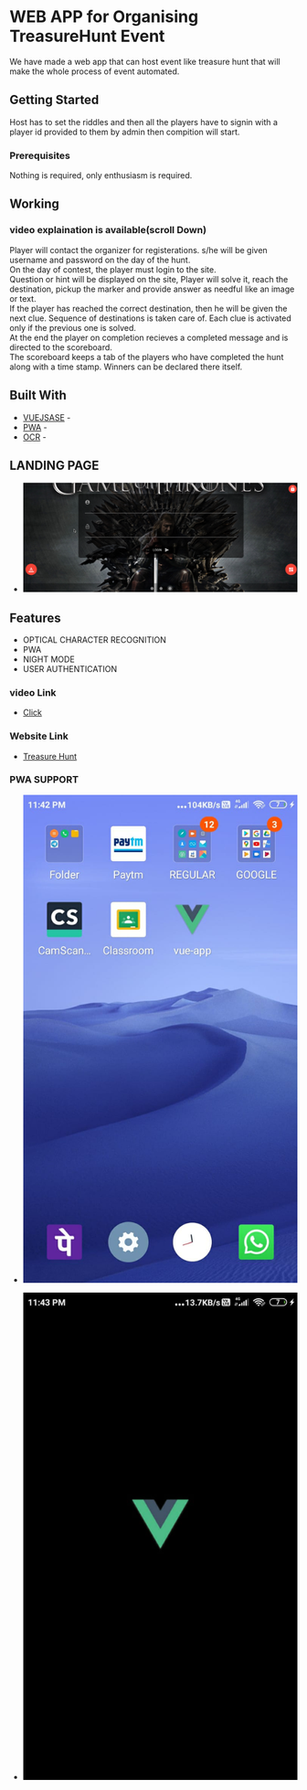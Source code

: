 # WEB APP for Organising TreasureHunt Event
We have made a web app that can host event like treasure hunt that will make the whole process of event automated. 

## Getting Started
Host has to set the riddles and then all the players have to signin with a player id provided to them by admin then compition will start.

### Prerequisites
Nothing is required, only enthusiasm is required.

## Working

### video explaination is available(scroll Down)

Player will contact the organizer for registerations. s/he will be given username and password on the day of the hunt.  
On the day of contest, the player must login to the site.  
Question or hint will be displayed on the site, Player will solve it, reach the destination, pickup the marker and provide answer as needful like an image or text.  
If the player has reached the correct destination, then he will be given the next clue. Sequence of destinations is taken care of. Each clue is activated only if the previous one is solved.  
At the end the player on completion recieves a completed message and is directed to the scoreboard.  
The scoreboard keeps a tab of the players who have completed the hunt along with a time stamp. Winners can be declared there itself.  


## Built With
*	[VUEJSASE](https://firebase.google.com/) -  
*	[PWA](https://web.dev/progressive-web-apps/) -  
*	[OCR](https://en.wikipedia.org/wiki/Optical_character_recognition/) -


## LANDING PAGE

* ![PWA](https://github.com/architlatkar27/miniHack/blob/master/land.png?raw=true)

## Features

* OPTICAL CHARACTER RECOGNITION
* PWA
* NIGHT MODE
* USER AUTHENTICATION


### video Link
* [Click](https://drive.google.com/file/d/1vBbOBT4eQkQEH0CktANHPm7A24BqmwqH/view?usp=sharing)

### Website Link
* [Treasure Hunt](https://jhabarsinghbhati.herokuapp.com/)



### PWA SUPPORT

* ![Image description](https://raw.githubusercontent.com/architlatkar27/miniHack/master/a.jpeg)

* ![PWA](https://github.com/architlatkar27/miniHack/blob/master/b.jpeg?raw=true)



